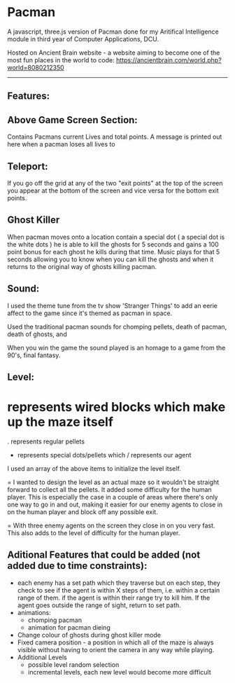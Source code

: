 # Pacman
A javascript, three.js version of Pacman done for my Aritifical Intelligence module in third year of Computer Applications, DCU.

Hosted on Ancient Brain website - a website aiming to become one of the most fun places in the world to code:
https://ancientbrain.com/world.php?world=8080212350


---------
Features:
---------

Above Game Screen Section:
--------------------------
Contains Pacmans current Lives and total points.
A message is printed out here when a pacman loses all lives to 

Teleport:
----------
If you go off the grid at any of the two "exit points" at the top of the screen you appear 
at the bottom of the screen and vice versa for the bottom exit points.


Ghost Killer
-----------
When pacman moves onto a location contain a special dot ( a special dot is the white dots )
he is able to kill the ghosts for 5 seconds and gains a 100 point bonus for each ghost he kills
during that time. Music plays for that 5 seconds allowing you to know when you can kill the ghosts
and when it returns to the original way of ghosts killing pacman.



Sound:
-----
I used the theme tune from the tv show 'Stranger Things' to add an eerie affect to the 
game since it's themed as pacman in space.

Used the traditional pacman sounds for chomping pellets, death of pacman, death of ghosts, and 

When you win the game the sound played is an homage to a game from the 90's, final fantasy.


Level:
-----
# represents wired blocks which make up the maze itself
. represents regular pellets
- represents special dots/pellets which 
/ represents our agent

I used an array of the above items to initialize the level itself. 

= I wanted to design the level as an actual maze so it wouldn't be straight forward to
collect all the pellets. It added some difficulty for the human player. 
This is especially the case in a couple of areas where there's only one way to go in and out, 
making it easier for our enemy agents to close in on the human player and block off any possible exit.

= With three enemy agents on the screen they close in on you very fast. This also adds to the level of difficulty for
the human player. 



Aditional Features that could be added (not added due to time constraints):
---------------------------------------------------------------------------
- each enemy has a set path which they traverse but on each step, they check to see if the
agent is within X steps of them, i.e. within a certain range of them. 
if the agent is within their range try to kill him. If the agent goes outside the range of sight, return 
to set path.
- animations:
    - chomping pacman
    - animation for pacman dieing
- Change colour of ghosts during ghost killer mode
- Fixed camera position - a position in which all of the maze is always visible without having to
orient the camera in any way while playing.
- Additional Levels
    - possible level random selection
    - incremental levels, each new level would become more difficult


